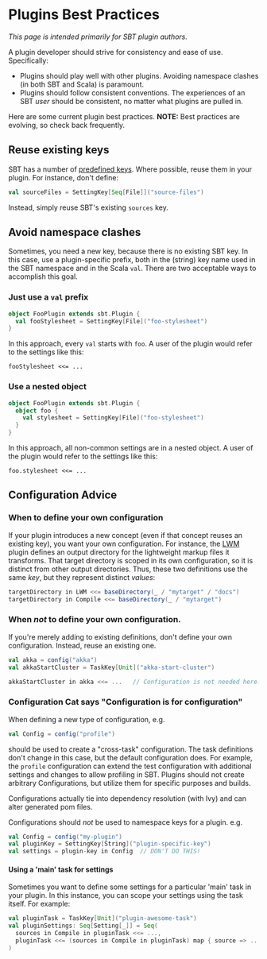 # Plugins Best Practices

_This page is intended primarily for SBT plugin authors._

A plugin developer should strive for consistency and ease of use. Specifically:

* Plugins should play well with other plugins. Avoiding namespace clashes (in both SBT and Scala) is paramount.
* Plugins should follow consistent conventions. The experiences of an SBT _user_ should be consistent, no matter
  what plugins are pulled in.

Here are some current plugin best practices. **NOTE:** Best practices are evolving, so check back frequently.

## Reuse existing keys

SBT has a number of [predefined keys](http://harrah.github.com/xsbt/latest/api/sbt/Keys%24.html). Where possible, reuse them in your plugin. For instance, don't define:

```scala
val sourceFiles = SettingKey[Seq[File]]("source-files")
```

Instead, simply reuse SBT's existing `sources` key.

## Avoid namespace clashes

Sometimes, you need a new key, because there is no existing SBT key. In this case, use a plugin-specific prefix, both in the (string) key name used in the SBT namespace and in the Scala `val`. There are two acceptable ways to accomplish this goal.

### Just use a `val` prefix

```scala
object FooPlugin extends sbt.Plugin {
  val fooStylesheet = SettingKey[File]("foo-stylesheet")
}
```

In this approach, every `val` starts with `foo`. A user of the plugin would refer to the settings like this:

```
fooStylesheet <<= ...
```

### Use a nested object

```scala
object FooPlugin extends sbt.Plugin {
  object foo {
    val stylesheet = SettingKey[File]("foo-stylesheet")
  }
}
```

In this approach, all non-common settings are in a nested object. A user of the plugin would refer to the settings like this:

```
foo.stylesheet <<= ...
```

## Configuration Advice

### When to define your own configuration

If your plugin introduces a new concept (even if that concept reuses an existing key), you want your own configuration. For instance, the [LWM](http://software.clapper.org/sbt-lwm/) plugin defines an output directory for the lightweight markup files it transforms. That target directory is scoped in its own configuration, so it is distinct from other output directories. Thus, these two definitions use the same _key_, but they represent distinct _values_:

```scala
targetDirectory in LWM <<= baseDirectory(_ / "mytarget" / "docs")
targetDirectory in Compile <<= baseDirectory(_ / "mytarget")
```

### When _not_ to define your own configuration.

If you're merely adding to existing definitions, don't define your own configuration. Instead, reuse an existing one.

```scala
val akka = config("akka")
val akkaStartCluster = TaskKey[Unit]("akka-start-cluster")

akkaStartCluster in akka <<= ...   // Configuration is not needed here.
```

### Configuration Cat says "Configuration is for configuration" ##

When defining a new type of configuration, e.g.

```scala
val Config = config("profile")
```

should be used to create a "cross-task" configuration.  The task definitions don't change in this case, but the default configuration does.  For example, the `profile` configuration can extend the test configuration with additional settings and changes to allow profiling in SBT.   Plugins should not create arbitrary Configurations, but utilize them for specific purposes and builds.

Configurations actually tie into dependency resolution (with Ivy) and can alter generated pom files.

Configurations should *not* be used to namespace keys for a plugin.  e.g.

```scala
val Config = config("my-plugin")
val pluginKey = SettingKey[String]("plugin-specific-key")
val settings = plugin-key in Config  // DON'T DO THIS!
```

#### Using a 'main' task for settings ###

Sometimes you want to define some settings for a particular 'main' task in your plugin.  In this instance, you can scope your settings using the task itself.   For example:

```scala
val pluginTask = TaskKey[Unit]("plugin-awesome-task")
val pluginSettings: Seq[Setting[_]] = Seq(
  sources in Compile in pluginTask <<= ...,
  pluginTask <<= (sources in Compile in pluginTask) map { source => ... }
)
```

